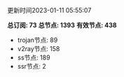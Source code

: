 更新时间2023-01-11 05:55:07

**总订阅: 73**
**总节点: 1393**
**有效节点: 438**
- trojan节点: 89
- v2ray节点: 158
- ss节点: 189
- ssr节点: 2
